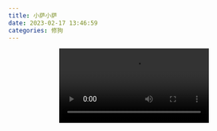 ```yaml
---
title: 小萨小萨
date: 2023-02-17 13:46:59
categories: 修狗
---
```


<div style="width:300px; margin:0 auto;">
  <video controls style="width:100%;">
    <source src="/videos/happy_dog.mp4" type="video/mp4">
  </div>
</video>

